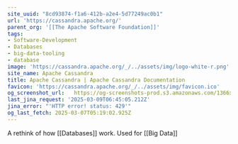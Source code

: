 ```yaml
---
site_uuid: "8cd93874-f1a6-412b-a2e4-5d77249ac0b1"
url: 'https://cassandra.apache.org/'
parent_org: '[[The Apache Software Foundation]]'
tags:
- Software-Development
- Databases
- big-data-tooling
- database
image: 'https://cassandra.apache.org/_/../assets/img/logo-white-r.png'
site_name: Apache Cassandra
title: Apache Cassandra | Apache Cassandra Documentation
favicon: 'https://cassandra.apache.org/_/../assets/img/favicon.ico'
og_screenshot_url:   https://og-screenshots-prod.s3.amazonaws.com/1366x768/80/false/1eb942c9dce57155686ed1fec8569e4217023d90b447296610d9a5517a5cb37b.jpeg
last_jina_request: '2025-03-09T06:45:05.212Z'
jina_error: "'HTTP error! status: 429'"
og_last_fetch: 2025-03-07T05:19:02.925Z
---
```

A rethink of how [[Databases]] work. Used for [[Big Data]]
